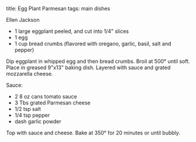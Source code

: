 title: Egg Plant Parmesan
tags: main dishes

Ellen Jackson

* 1 large eggplant peeled, and cut into 1/4" slices
* 1 egg
* 1 cup bread crumbs (flavored with oregano, garlic, basil, salt and pepper)

Dip eggplant in whipped egg and then bread crumbs.  Broil at 500° until soft.  Place in greased 9"x13" baking dish.  Layered with sauce and grated mozzarella cheese.

Sauce:

* 2 8 oz cans tomato sauce
* 3 Tbs grated Parmesan cheese
* 1/2 tsp salt
* 1/4 tsp pepper
* dash garlic powder

Top with sauce and cheese.  Bake at 350° for 20 minutes or until bubbly.
